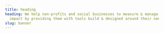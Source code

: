 ```yaml
---
title: heading
heading: We help non-profits and social businesses to measure & manage their
  impact by providing them with tools build & designed around their needs.
slug: banner
---
```

